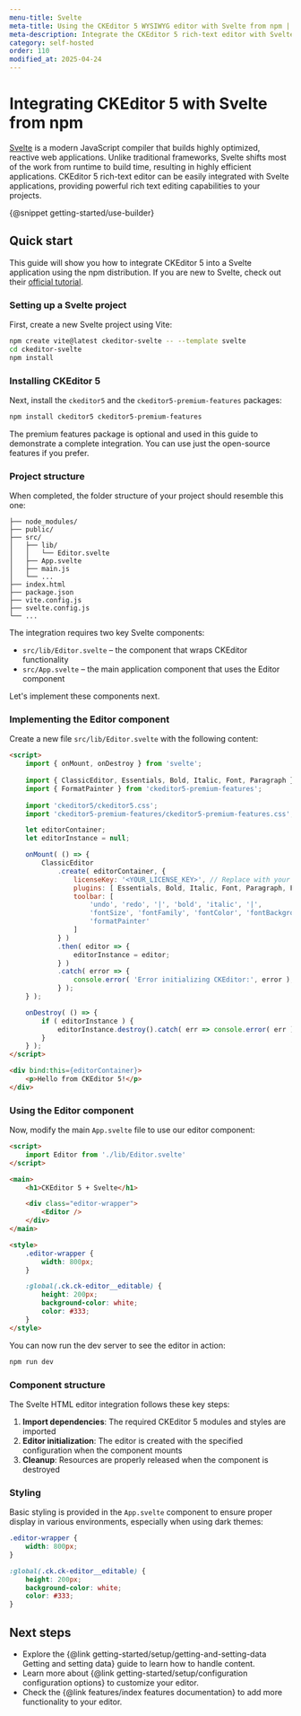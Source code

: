 ```yaml
---
menu-title: Svelte
meta-title: Using the CKEditor 5 WYSIWYG editor with Svelte from npm | CKEditor 5 Documentation
meta-description: Integrate the CKEditor 5 rich-text editor with Svelte using npm. Follow step-by-step instructions for fast installation and setup.
category: self-hosted
order: 110
modified_at: 2025-04-24
---
```


# Integrating CKEditor&nbsp;5 with Svelte from npm

[Svelte](https://svelte.dev/) is a modern JavaScript compiler that builds highly optimized, reactive web applications. Unlike traditional frameworks, Svelte shifts most of the work from runtime to build time, resulting in highly efficient applications. CKEditor&nbsp;5 rich-text editor can be easily integrated with Svelte applications, providing powerful rich text editing capabilities to your projects.

{@snippet getting-started/use-builder}

## Quick start

This guide will show you how to integrate CKEditor&nbsp;5 into a Svelte application using the npm distribution. If you are new to Svelte, check out their [official tutorial](https://svelte.dev/docs/svelte/getting-started).

### Setting up a Svelte project

First, create a new Svelte project using Vite:

```bash
npm create vite@latest ckeditor-svelte -- --template svelte
cd ckeditor-svelte
npm install
```

### Installing CKEditor&nbsp;5

Next, install the `ckeditor5` and the `ckeditor5-premium-features` packages:

```bash
npm install ckeditor5 ckeditor5-premium-features
```

<info-box>
	The premium features package is optional and used in this guide to demonstrate a complete integration. You can use just the open-source features if you prefer.
</info-box>

### Project structure

When completed, the folder structure of your project should resemble this one:

```plain
├── node_modules/
├── public/
├── src/
│   ├── lib/
│   │   └── Editor.svelte
│   ├── App.svelte
│   ├── main.js
│   └── ...
├── index.html
├── package.json
├── vite.config.js
├── svelte.config.js
└── ...
```

The integration requires two key Svelte components:
* `src/lib/Editor.svelte` &ndash; the component that wraps CKEditor functionality
* `src/App.svelte` &ndash; the main application component that uses the Editor component

Let's implement these components next.

### Implementing the Editor component

Create a new file `src/lib/Editor.svelte` with the following content:

```html
<script>
	import { onMount, onDestroy } from 'svelte';
	
	import { ClassicEditor, Essentials, Bold, Italic, Font, Paragraph } from 'ckeditor5';
	import { FormatPainter } from 'ckeditor5-premium-features';
	
	import 'ckeditor5/ckeditor5.css';
	import 'ckeditor5-premium-features/ckeditor5-premium-features.css';

	let editorContainer;
	let editorInstance = null;

	onMount( () => {
		ClassicEditor
			.create( editorContainer, {
				licenseKey: '<YOUR_LICENSE_KEY>', // Replace with your license key or 'GPL'
				plugins: [ Essentials, Bold, Italic, Font, Paragraph, FormatPainter ],
				toolbar: [
					'undo', 'redo', '|', 'bold', 'italic', '|',
					'fontSize', 'fontFamily', 'fontColor', 'fontBackgroundColor', '|',
					'formatPainter'
				]
			} )
			.then( editor => {
				editorInstance = editor;
			} )
			.catch( error => {
				console.error( 'Error initializing CKEditor:', error );
			} );
	} );

	onDestroy( () => {
		if ( editorInstance ) {
			editorInstance.destroy().catch( err => console.error( err ) );
		}
	} );
</script>

<div bind:this={editorContainer}>
	<p>Hello from CKEditor 5!</p>
</div>
```

### Using the Editor component

Now, modify the main `App.svelte` file to use our editor component:

```html
<script>
	import Editor from './lib/Editor.svelte'
</script>

<main>
	<h1>CKEditor 5 + Svelte</h1>

	<div class="editor-wrapper">
		<Editor />
	</div>
</main>

<style>
	.editor-wrapper {
		width: 800px;
	}

	:global(.ck.ck-editor__editable) {
		height: 200px;
		background-color: white;
		color: #333;
	}
</style>
```

You can now run the dev server to see the editor in action:

```bash
npm run dev
```

### Component structure

The Svelte HTML editor integration follows these key steps:

1. **Import dependencies**: The required CKEditor&nbsp;5 modules and styles are imported
2. **Editor initialization**: The editor is created with the specified configuration when the component mounts
3. **Cleanup**: Resources are properly released when the component is destroyed

### Styling

Basic styling is provided in the `App.svelte` component to ensure proper display in various environments, especially when using dark themes:

```css
.editor-wrapper {
	width: 800px;
}

:global(.ck.ck-editor__editable) {
	height: 200px;
	background-color: white;
	color: #333;
}
```

## Next steps

* Explore the {@link getting-started/setup/getting-and-setting-data Getting and setting data} guide to learn how to handle content.
* Learn more about {@link getting-started/setup/configuration configuration options} to customize your editor.
* Check the {@link features/index features documentation} to add more functionality to your editor.
